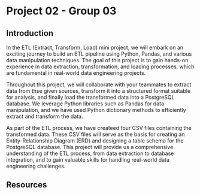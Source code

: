 # Project 02 - Group 03

## Introduction
In the ETL (Extract, Transform, Load) mini project, we will embark on an exciting journey to build an ETL pipeline using Python, Pandas, and various data manipulation techniques. The goal of this project is to gain hands-on experience in data extraction, transformation, and loading processes, which are fundamental in real-world data engineering projects.

Throughout this project, we will collaborate with your teammates to extract data from thse given sources, transform it into a structured format suitable for analysis, and finally load the transformed data into a PostgreSQL database. We leverage Python libraries such as Pandas for data manipulation, and we have used Python dictionary methods to efficiently extract and transform the data.

As part of the ETL process, we have createed four CSV files containing the transformed data. These CSV files will serve as the basis for creating an Entity-Relationship Diagram (ERD) and designing a table schema for the PostgreSQL database. This project will provide us a comprehensive understanding of the ETL process, from data extraction to database integration, and to gain valuable skills for handling real-world data engineering challenges.

## Resources
